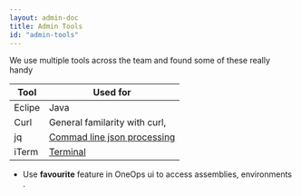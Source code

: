 ```yaml
---
layout: admin-doc
title: Admin Tools
id: "admin-tools"
---
```


We use multiple tools across the team and found some of these really handy


|Tool|Used for|
|--------|---------|
|Eclipe|Java |
|Curl|General familarity with curl, |
|jq|[Commad line json processing](https://stedolan.github.io/jq/)|
|iTerm|[Terminal](https://www.iterm2.com/)|


* Use **favourite** feature in OneOps ui to access assemblies, environments .
